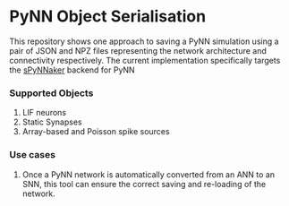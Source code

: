 # PyNN Object Serialisation

This repository shows one approach to saving a PyNN simulation using a pair of JSON and NPZ files representing the network architecture and connectivity respectively. The current implementation specifically targets the [sPyNNaker](https://github.com/spinnakermanchester/spynnaker) backend for PyNN

### Supported Objects

1. LIF neurons
2. Static Synapses
3. Array-based and Poisson spike sources

### Use cases

1. Once a PyNN network is automatically converted from an ANN to an SNN, this tool can ensure the correct saving and re-loading of the network.
